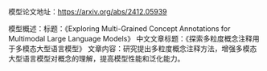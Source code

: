模型论文地址：https://arxiv.org/abs/2412.05939

模型概述：标题：《Exploring Multi-Grained Concept Annotations for Multimodal Large Language Models》
中文文章标题：《探索多粒度概念注释用于多模态大型语言模型》
文章内容：研究提出多粒度概念注释方法，增强多模态大型语言模型对概念的理解，提高模型性能和泛化能力。

